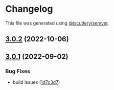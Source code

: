 # Changelog

This file was generated using [@jscutlery/semver](https://github.com/jscutlery/semver).

## [3.0.2](https://github.com/ng-maps/ng-maps/compare/core/3.0.1...core/3.0.2) (2022-10-06)

## [3.0.1](https://github.com/ng-maps/ng-maps/compare/core-3.0.0...core-3.0.1) (2022-09-02)

### Bug Fixes

- build issues ([1d7c3d7](https://github.com/ng-maps/ng-maps/commit/1d7c3d7e3c1ebef586a4249cfb8add671f610529))
